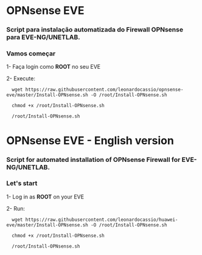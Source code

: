 # OPNsense EVE

### Script para instalação automatizada do Firewall OPNsense para EVE-NG/UNETLAB.

### Vamos começar

1- Faça login como **ROOT** no seu EVE

2- Execute:

```
  wget https://raw.githubusercontent.com/leonardocassio/opnsense-eve/master/Install-OPNsense.sh -O /root/Install-OPNsense.sh

  chmod +x /root/Install-OPNsense.sh

  /root/Install-OPNsense.sh

```
# OPNsense EVE - English version

### Script for automated installation of OPNsense Firewall for EVE-NG/UNETLAB.

### Let's start

1- Log in as **ROOT** on your EVE

2- Run:

```
  wget https://raw.githubusercontent.com/leonardocassio/huawei-eve/master/Install-OPNsense.sh -O /root/Install-OPNsense.sh

  chmod +x /root/Install-OPNsense.sh

  /root/Install-OPNsense.sh

```